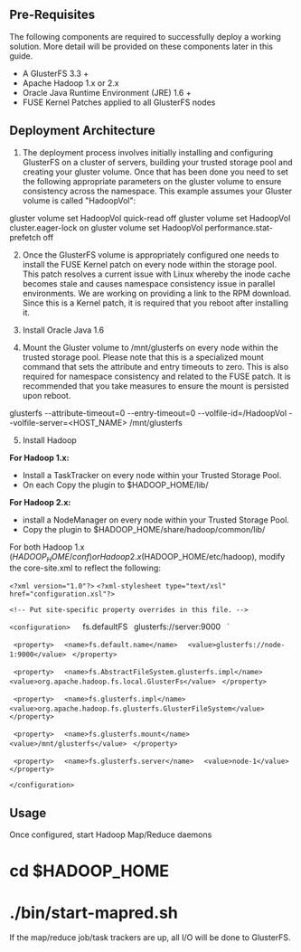 ## Pre-Requisites ##

The following components are required to successfully deploy a working solution. More detail will be provided on these components later in this guide.

* A GlusterFS 3.3 +
* Apache Hadoop 1.x or 2.x
* Oracle Java Runtime Environment (JRE) 1.6 +
* FUSE Kernel Patches applied to all GlusterFS nodes

## Deployment Architecture ##

1) The deployment process involves initially installing and configuring GlusterFS on a cluster of servers, building your trusted storage pool and creating your gluster volume. Once that has been done you need to set the following appropriate parameters on the gluster volume to ensure consistency across the namespace. This example assumes your Gluster volume is called "HadoopVol":

gluster volume set HadoopVol quick-read off
gluster volume set HadoopVol cluster.eager-lock on
gluster volume set HadoopVol performance.stat-prefetch off

2) Once the GlusterFS volume is appropriately configured one needs to install the FUSE Kernel patch on every node within the storage pool. This patch resolves a current issue with Linux whereby the inode cache becomes stale and causes namespace consistency issue in parallel environments. We are working on providing a link to the RPM download. Since this is a Kernel patch, it is required that you reboot after installing it.

3) Install Oracle Java 1.6

4) Mount the Gluster volume to /mnt/glusterfs on every node within the trusted storage pool. Please note that this is a specialized mount command that sets the attribute and entry timeouts to zero. This is also required for namespace consistency and related to the FUSE patch. It is recommended that you take measures to ensure the mount is persisted upon reboot.

glusterfs --attribute-timeout=0 --entry-timeout=0 --volfile-id=/HadoopVol --volfile-server=<HOST_NAME> /mnt/glusterfs

5) Install Hadoop

**For Hadoop 1.x:**
* Install a TaskTracker on every node within your Trusted Storage Pool. 
* On each Copy the plugin to $HADOOP_HOME/lib/

**For Hadoop 2.x:**
* install a NodeManager on every node within your Trusted Storage Pool. 
* Copy the plugin to $HADOOP_HOME/share/hadoop/common/lib/

For both Hadoop 1.x ($HADOOP_HOME/conf) or Hadoop 2.x ($HADOOP_HOME/etc/hadoop), modify the core-site.xml to reflect the following:

`<?xml version="1.0"?>`
`<?xml-stylesheet type="text/xsl" href="configuration.xsl"?>`

`<!-- Put site-specific property overrides in this file. -->`

`<configuration>
` <property>`
`  <name>fs.defaultFS</name>`
`  <value>glusterfs://server:9000</value>`
` </property>`

` <property>`
`  <name>fs.default.name</name>`
`  <value>glusterfs://node-1:9000</value>`
` </property>`

` <property>`
`  <name>fs.AbstractFileSystem.glusterfs.impl</name>`
`  <value>org.apache.hadoop.fs.local.GlusterFs</value>`
` </property>`

` <property>`
`  <name>fs.glusterfs.impl</name>`
`  <value>org.apache.hadoop.fs.glusterfs.GlusterFileSystem</value>`
` </property>`

` <property>`
`  <name>fs.glusterfs.mount</name>`
`  <value>/mnt/glusterfs</value>`
` </property>`

` <property>`
`  <name>fs.glusterfs.server</name>`
`  <value>node-1</value>`
` </property>`

`</configuration>`

## Usage ##

  Once configured, start Hadoop Map/Reduce daemons

  # cd $HADOOP_HOME
  # ./bin/start-mapred.sh

  If the map/reduce job/task trackers are up, all I/O will be done to GlusterFS.